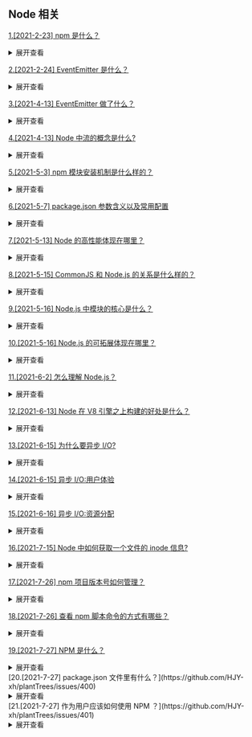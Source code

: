 ## Node 相关

[1.[2021-2-23] npm 是什么？](https://github.com/HJY-xh/plantTrees/issues/10)

<details>
<summary>展开查看</summary>
<pre>
npm是Node.js中管理和分发包的工具，可用于安装、卸载、发布、查看包等。
</pre>
</details>

[2.[2021-2-24] EventEmitter 是什么？](https://github.com/HJY-xh/plantTrees/issues/11)

<details>
<summary>展开查看</summary>
<pre>
EventEmitter是Node.js中一个实现观察者类模式的类，主要功能是订阅和发布消息，用于解决多模块交互而产生模块之间的耦合问题。
</pre>
</details>

[3.[2021-4-13] EventEmitter 做了什么？](https://github.com/HJY-xh/plantTrees/issues/142)

<details>
<summary>展开查看</summary>
<pre>
Node.js 中任何对象发出的事件都是 EventEmitter 类的实例，就像 http 模块。

所有 EventEmitter 类都可以使用 eventEmitter.on() 函数将事件侦听器附加到事件。然后一旦捕捉到这样的事件，就会同步地逐个调用它的侦听器。

看个 🌰 ：

```javascript
const events = require("events");
const eventEmitter = new events.EventEmitter();
const eventListener = function () {
	console.log("event triggered");
};
eventEmitter.on("emitted", eventListener);
eventEmitter.emit("emitted");
// event triggered
```

相关 issues:https://github.com/HJY-xh/plantTrees/issues/11

</pre>
</details>

[4.[2021-4-13] Node 中流的概念是什么?](https://github.com/HJY-xh/plantTrees/issues/143)

<details>
<summary>展开查看</summary>
<pre>

在说流之前我们先说一下流数据：它就是字节数据,在应用程序中各种对象之间交换与传输数据的时候，总是先将该对象中所包含的数据转化为字节数据也就是流数据。再通过流的传输，到达目的对象后,再将流数据转化为该对象中可以使用的数据。

从上面可知,流就是用来传输流数据的，它是一种传输手段。流是为 Node.js 应用程序提供动力的基本概念之一。

它们是一种以高效的方式处理读/写文件、网络通信、或任何类型的端到端的信息交换。

Stream 流是从源读取或写入数据并将其传输到连续流目标的管道。有四种类型：

-   可读 Readable
-   可写 Writable
-   可读写 Duplex
-   先写入，再读出来 Transform

每个流也是一个 EventEmitter。这意味着流对象可以在流上没有数据、流上有可用数据或流中的数据在程序刷新时发出事件。

看个读取文件的 🌰 :

```javascript
const fs = require("fs");
const readableStream = fs.createReadStream("source.txt");
let content = "";
readableStream.on("data", (chunk) => {
	content += chunk;
});
readableStream.on("end", () => {
	console.log(content);
});
```

[官方文档](http://nodejs.cn/learn/nodejs-streams)

</pre>
</details>

[5.[2021-5-3] npm 模块安装机制是什么样的？](https://github.com/HJY-xh/plantTrees/issues/206)

<details>
<summary>展开查看</summary>
<pre>

-   执行`npm install`命令查询 node_modules 目录之中是否已经存在指定模块
-   若存在，不再重新安装
-   若不存在，npm 向 registry 查询模块压缩包的地址
-   下载压缩包，存放在根目录下.npm 目录中
-   解压压缩包到当前项目的 node_modules 目录

</pre>
</details>

[6.[2021-5-7] package.json 参数含义以及常用配置](https://github.com/HJY-xh/plantTrees/issues/220)

<details>
<summary>展开查看</summary>
<pre>

## 一、package.json

1.  属性
    `version` 表明了当前的版本。
    `name` 设置了应用程序/软件包的名称。
    `description` 是应用程序/软件包的简短描述。
    `main` 设置了应用程序的入口点。
    `private` 如果设置为 true，则可以防止应用程序/软件包被意外地发布到 npm。
    `scripts` 定义了一组可以运行的 node 脚本。
    `dependencies` 设置了作为依赖安装的 npm 软件包的列表。
    `devDependencies` 设置了作为开发依赖安装的 npm 软件包的列表。
    `engines` 设置了此软件包/应用程序在哪个版本的 Node.js 上运行。
    `browserslist` 用于告知要支持哪些浏览器（及其版本）。

2.  特殊属性

3.  软件包版本：

"express": "^4.17.1"

"express": "~4.17.1"

"express": "4.17.1"
`^`: 只会执行不更改最左边非零数字的更新。 如果写入的是 ^0.13.0，则当运行 npm update 时，可以更新到 0.13.1、0.13.2 等，但不能更新到 0.14.0 或更高版本。 如果写入的是 ^1.13.0，则当运行 npm update 时，可以更新到 1.13.1、1.14.0 等，但不能更新到 2.0.0 或更高版本。
`~`: 如果写入的是 〜0.13.0，则当运行 npm update 时，会更新到补丁版本：即 0.13.1 可以，但 0.14.0 不可以。
`>`: 接受高于指定版本的任何版本。
`>=`: 接受等于或高于指定版本的任何版本。
`<=`: 接受等于或低于指定版本的任何版本。
`<`: 接受低于指定版本的任何版本。[http://nodejs.cn/learn/semantic-versioning-using-npm`=`](http://nodejs.cn/learn/semantic-versioning-using-npm%60=%60): 接受确切的版本。
`-`: 接受一定范围的版本。例如：2.1.0 - 2.6.2。
`||`: 组合集合。例如 < 2.1 || > 2.6。
`无符号`: 仅接受指定的特定版本（例如 1.2.1）。
`latest`: 使用可用的最新版本。

## 二、package-lock.json

如果写入的是 `〜0.13.0`，则只更新补丁版本：即 0.13.1 可以，但 0.14.0 不可以。

如果写入的是 `^0.13.0`，则要更新补丁版本和次版本：即 0.13.1、0.14.0、依此类推。

如果写入的是 `0.13.0`，则始终使用确切的版本。

参考文献：
[使用 npm 的语义版本控制](http://nodejs.cn/learn/semantic-versioning-using-npm)
[package.json 指南](http://nodejs.cn/learn/the-package-json-guide)
[package-lock.json 文件](http://nodejs.cn/learn/the-package-lock-json-file)

</pre>
</details>

[7.[2021-5-13] Node 的高性能体现在哪里？](https://github.com/HJY-xh/plantTrees/issues/241)

<details>
<summary>展开查看</summary>
<pre>

-   执行速度快

Node.js 是构建在 Chrome V8 引擎之上的，执行速度可能是动态语言运行时环境里最快的。

-   天生异步

事件驱动和非阻塞 I/O 特性决定了 Node.js 必须采用异步机制，每个 I/O 任务都是异步的，因此集成到 libuv 的事件循环里才能让开发者代码对并发操作无感知。

-   适用于 I/O 密集的网络应用开发

网络应用开发（包括 Web 应用开发）的瓶颈在于 I/O 处理，而这恰恰是 Node.js 的强项。对于 CPU 密集型应用而言，能够使用其他语言开发最好使用其它语言，如果必须使用 Node.js，可以通过 C/C++拓展机制来实现。

</pre>
</details>

[8.[2021-5-15] CommonJS 和 Node.js 的关系是什么样的？](https://github.com/HJY-xh/plantTrees/issues/244)

<details>
<summary>展开查看</summary>
<pre>

Node.js 借鉴 CommonJS 模块规范实现了一套非常易用的模块系统，npm 对模块规范的完美支持，也是的 Node.js 应用开发事半功倍。

尽管他们有些不同，但大家还是习惯说，Node.js 是基于 CommonJS 规范的。先有规范，后有实现，这种在实现过程中做过改进的规范和原规范的关系，用“基于”来概括也并不为过。

CommonJS 项目定义了一系列的规范，可以辅助 JavaScript 应用程序在服务端进行开发。Node.js 开发人员起初打算完全遵循 CommonJS 规范，但后来又推翻了起初的摄像，因为设计模块时，CommonJS 非常影响 Node.js 的实现。

Node.js 和 CommonJS 在模块系统中主要通过两个关键字进行交互，即 require 和 export。require 是一个用于引入模块的函数，参数是所需模块的标识。在 Node.js 的实现中，模块的名字 node_modules 目录下，如果不在，就会去查找指定路径。exports 是一个特殊的对象，它的任何输出都将作为一个对外暴露的公共 API。

Node.js 和 CommonJS 的区别主要体现在 module.exports 对象的具体实现上：

-   在 Node.js 中，module.exports 是真正的特殊对象，是真正的对外暴露接口，而 exports 只是一个变量，是被默认的 module.exports 绑定的
-   CommonJS 规范里没有 module.exports 对象。在 Node.js 中，它的实际含义是一个完全预先构建的对象，不经过 module.exports 是不可能对外暴露的

</pre>
</details>

[9.[2021-5-16] Node.js 中模块的核心是什么？](https://github.com/HJY-xh/plantTrees/issues/245)

<details>
<summary>展开查看</summary>
<pre>

Node.js 对模块的定义十分简单，主要分为模块引用、模块定义和模块标识 3 个部分。

其中常用的模块处理命令如下：

-   require：用来引用模块
-   export：用来到处模块，包括标识符和模块内容
    -   module.exports：对外导出的对象只能有 1 个
    -   exports.×××：对外导出的值可以有多个

require 其实还有按需加载的含义，就像前端常见的 AMD、CMD、UMD 规范等，当多次引用一个模块的时候，该模块只会被加载一次，其他情况下都在缓存中加载，不需要重新加载，这其实就是 Node.js 的模块缓存机制。

</pre>
</details>

[10.[2021-5-16] Node.js 的可拓展体现在哪里？](https://github.com/HJY-xh/plantTrees/issues/246)

<details>
<summary>展开查看</summary>
<pre>

-   可以使用 npm 上的大量模块
-   可以通过编写 C/C++扩展实现 CPU 密集型任务
-   可以轻松搭配 Java、Rust 等语言使用
-   架构互补：在架构上以业务边界来进行服务拆分，外加各种“组合拳”，可以让合适的轮子出现在合适的位置上，比如 Java 在基础平台建设及大数据等领域有非常身后的基础，那么直接使用即可

</pre>
</details>

[11.[2021-6-2] 怎么理解 Node.js？](https://github.com/HJY-xh/plantTrees/issues/274)

<details>
<summary>展开查看</summary>
<pre>

`Node.js` 是一个开源与跨平台的 `JavaScript` 运行时环境

在浏览器外运行 V8 JavaScript 引擎（Google Chrome 的内核），利用事件驱动、非阻塞和异步输入输出模型等技术提高性能

可以理解为 `Node.js` 就是一个服务器端的、非阻塞式 I/O 的、事件驱动的 `JavaScript` 运行环境

### 非阻塞异步

`Nodejs` 采用了非阻塞型 `I/O` 机制，在做 `I/O` 操作的时候不会造成任何的阻塞，当完成之后，以事件的形式通知执行操作

例如在执行了访问数据库的代码之后，将立即转而执行其后面的代码，把数据库返回结果的处理代码放在回调函数中，从而提高

了程序的执行效率

### 事件驱动

事件驱动就是当进来一个新的请求的时，请求将会被压入一个事件队列中，然后通过一个循环来检测队列中的事件状态变化，如

果检测到有状态变化的事件，那么就执行该事件对应的处理代码，一般都是回调函数

比如读取一个文件，文件读取完毕后，就会触发对应的状态，然后通过对应的回调函数来进行处理

</pre>
</details>

[12.[2021-6-13] Node 在 V8 引擎之上构建的好处是什么？](https://github.com/HJY-xh/plantTrees/issues/306)

<details>
<summary>展开查看</summary>
<pre>

Node 在选型时决定在 V8 引擎之上构建，也就意味着它的模型和浏览器类似。我们的 JavaScript 将会运行在单个进程的单个线程上。它带来的好处是：程序状态是单一的，在没有多线程的情况下没有锁、线程同步问题，操作系统在调度时也因为较少上下文的切换，可以很好地提高 CPU 的使用率。

</pre>
</details>

[13.[2021-6-15] 为什么要异步 I/O?](https://github.com/HJY-xh/plantTrees/issues/315)

<details>
<summary>展开查看</summary>
<pre>

关于异步 I/O 为何在 Node 里如此重要，这与 Node 面向网络而设计不无关系。Web 应用已经不再是单台服务器就能胜任的时代了，在跨网络的结构下，并发已经是现在编程中的标准配备了。具体到实处，则可以从用户体验和资源分配这两个方面说起。

</pre>
</details>

[14.[2021-6-15] 异步 I/O:用户体验](https://github.com/HJY-xh/plantTrees/issues/316)

<details>
<summary>展开查看</summary>
<pre>

异步的概念之所以首先在 Web2.0 中火起来，是因为在浏览器中 JavaScript 在单线程上执行，而且它还与 UI 渲染共用一个线程。这意味着 JavaScript 在执行的时候 UI 渲染和和相应是处于停滞状态的。《高性能 JavaScript》一书中曾经总结过，如果脚本的执行时间超过 100 毫秒，用户就会感觉到页面卡顿，意味网页停止响应。

在 B/S 模型中，网络速度的限制给网页的实施体验造成很大麻烦。如果网页临时需要获取一个网络资源，通过同步的方式获取，那么 JavaScript 则需要等待资源完全从服务器端获取后才能继续执行，这期间 UI 将停顿，不响应用户的交互行为。可以想象，这样的用户体验将会多差。而采用异步请求，在下载资源期间，JavaScript 和 UI 的执行都不会处于等待状态，可以继续响应用户的交互行为，给用户一个鲜活的页面。

同理，前端通过异步可以消除掉 UI 阻塞的现象，但是前端获取资源的速度也取决于后端的响应速度，假如一个资源来自于两个不同位置的数据的返回，第一个资源需要 M 毫秒的耗时，第二个资源需要 N 毫秒的耗时。如果采用同步的方式，代码大致如下：

```javascript
// 消费时间M
getData("from_db");
// 消费时间N
getData("from_remote_api");
```

但是如果采用异步方式，第一个资源的获取并不会阻塞第二个资源，也即第二个资源的请求，并不依赖第一个资源的结束。这样就能享受到并发的优势，代码如下：

```javascript
getData('from_db'， function(result){
// 消费时间M
});

getData('from_remote_api'， function(result){
// 消费时间N
});
```

对比两者的时间总消耗，前者为 M+N，后者为 max(M，N）

随着应用复杂性的增加，情景将会变成 M+N+...和 max(M，N，...），同步与异步的优劣将会凸显出来。另一方面，随着网站或应用不断膨胀，数据将会分布到多台服务器上，分布式将会是常态。分布也以为这 M 与 N 的值会线性增长，这也会放大异步和同步在性能方面的差异。

还可以了解一下从 CPU 一级缓存到网络的数据访问所需要的开销，这里不提。

这就是异步 I/O 在 Node 中如此盛行。

I/O 是昂贵的，分布式 I/O 是更昂贵的。

</pre>
</details>

[15.[2021-6-16] 异步 I/O:资源分配](https://github.com/HJY-xh/plantTrees/issues/318)

<details>
<summary>展开查看</summary>
<pre>

计算机在发展过程中将组建进行了抽象，分为 I/O 设备和计算设备。

假设业务场景中有一组互不相关的任务需要完成，现行的主流方法又以下两种:

-   单线程串行依次执行
-   多线程并行完成

如果创建多线程的开销小于并行执行，那么多线程的方式是首选的。多线程的代价在于创建线程和执行期线程上下文切换的开销较大。另外，在复杂的业务中，多线程编程经常面临锁、状态同步等问题，这是多线程被诟病的主要原因。但是多线程在多核 CPU 上能够有效提升 CPU 的利用率，这个优势是毋庸置疑的。

单线程顺序执行任务的方式比较符合编程人员按顺序思考的思维方式。它易于表达，但是串行执行的的缺点在于性能，任意一个略慢的任务都会导致后续执行代码被阻塞。在计算机资源中，通常 I/O 和 CPU 计算之间是可以并行进行的。但是同步的编程模型导致的问题是，I/O 的进行会让后续任务等待，这造成资源不能被更好地利用。

操作系统会将 CPU 的时间片分配给其余进程，以公平而有效地利用资源，基于这一点，有的服务器为了提升响应能力，会通过启动多个工作进程来为更多的用户服务。但是对于这一组任务而言，它无法分发任务到多个进程上，所以依然无法高效利用资源，结束所有任务所需的时间将会较长。这种模式类似于加三倍服务器达到占用更多资源来提升服务速度，它并没能真正改善问题。

添加硬件资源是一种提升服务质量的方式，但它不是唯一的方式。

单线程同步编程模型会因阻塞 I/O 导致硬件资源得不到更优的使用。多线程编程模型也因为编程中的死锁、状态同步等问题让开发人员头疼。

Node 在两者之间给出了它的方案：利用单线程，远离多线程死锁、状态同步等问题；利用异步 I/O，让单线程远离阻塞，以更好地使用 CPU。

异步 I/O 可以算作 Node 的特色，因为它是收个大规模将异步 I/O 应用在应用层上的平台，它力求单线程上在将资源分配得更高效。

为了弥补单线程无法利用多核 CPU 的缺点，Node 提供了类似前端浏览器中 Web worker 的子进程，该子进程可以通过工作进程高效的利用 CPU 和 I/O。

异步 I/O 的提出是期望 I/O 调用不再阻塞后续运算，将原有等待 I/O 完成的这段时间分配给其它需要的业务去执行。

下图为异步调用 I/O 示意图：
![](https://box.kancloud.cn/2016-08-28_57c1cec1b7a6e.png)

</pre>
</details>

[16.[2021-7-15] Node 中如何获取一个文件的 inode 信息?](https://github.com/HJY-xh/plantTrees/issues/383)

<details>
<summary>展开查看</summary>
<pre>

在 Node.js 中，fs 提供了 stat 函数查看相关信息:

```javascript
const fs = require("fs");

const content = fs.statSync("./test5.js");

console.log(content);
```

输出结果：

```javascript
Stats {
  dev: 16777230,
  mode: 33188,
  nlink: 1,
  uid: 501,
  gid: 20,
  rdev: 0,
  blksize: 4096,
  ino: 2764176,
  size: 93,
  blocks: 8,
  atimeMs: 1626333483821.387,
  mtimeMs: 1626333482578.7705,
  ctimeMs: 1626333482578.7705,
  birthtimeMs: 1624612227185.2764,
  atime: 2021-07-15T07:18:03.821Z,
  mtime: 2021-07-15T07:18:02.579Z,
  ctime: 2021-07-15T07:18:02.579Z,
  birthtime: 2021-06-25T09:10:27.185Z
}
```

</pre>
</details>

[17.[2021-7-26] npm 项目版本号如何管理？](https://github.com/HJY-xh/plantTrees/issues/397)

<details>
<summary>展开查看</summary>
<pre>

`package.json`中的`version`字段代表的是该项目的版本号。

每当项目发布新版本时，需要将`version`字段进行相应的更新以便后期维护。

虽然可以手动的修改`vsersion`字段，但是为了整个发布过程的自动化，尽量使用 `npm version` 指令来自动更新`version`：

```javascript
npm version major  # 大版本号加 1，其余版本号归 0
npm version minor  # 小版本号加 1，修订号归 0
npm version patch  # 修订号加 1
```

</pre>
</details>

[18.[2021-7-26] 查看 npm 脚本命令的方式有哪些？](https://github.com/HJY-xh/plantTrees/issues/398)

<details>
<summary>展开查看</summary>
<pre>

这里有两种方式：

-   打开项目中的`package.json`文件并查看`scripts`字段

-   使用不带任何参数的 npm run 命令查看

```javascript
npm run
```

</pre>
</details>

[19.[2021-7-27] NPM 是什么？](https://github.com/HJY-xh/plantTrees/issues/399)

<details>
<summary>展开查看</summary>
<pre>

npm（“Node 包管理器”）是 JavaScript 运行时 Node.js 的默认程序包管理器。

npm 由两个主要部分组成:

-   用于发布和下载程序包的 CLI（命令行界面）工具
-   托管 JavaScript 程序包的在线存储库

为了更直观地解释，我们可以将存储库 npmjs.com 视为一个物流集散中心，该中心从卖方（npm 包裹的作者）那里接收货物的包裹，并将这些货物分发给买方（npm 包裹的用户）。

为了促进此过程，npmjs.com 物流集散中心雇用了一群勤劳的袋熊（npm CLI），他们将被分配给每个 npmjs.com 用户作为私人助理。因此，dependencies（依赖项）会如下传递给 JavaScript 开发人员：
![1](https://user-images.githubusercontent.com/70680781/127117044-b40a0bd3-9712-4c5e-b0f2-acee259e39d9.png)
发布 JS 软件包的过程如下：
![2](https://user-images.githubusercontent.com/70680781/127126053-b576bcb0-df56-4532-a1b6-211bf6eed05c.png)

</pre>
</details>
[20.[2021-7-27] package.json 文件里有什么？](https://github.com/HJY-xh/plantTrees/issues/400)

<details>
<summary>展开查看</summary>
<pre>

## package.json

每个 JavaScript 项目（无论是 Node.js 还是浏览器应用程序）都可以被当作 npm 软件包，并且通过 `package.json` 来描述项目和软件包信息。

当运行 `npm init` 初始化 JavaScript/Node.js 项目时，将生成 `package.json` 文件，文件内的内容(基本元数据)由开发人员提供：

-   **name**：JavaScript 项目或库的名称。
-   **version**：项目的版本。通常，在应用程序开发中，由于没有必要对开源库进行版本控制，因此经常忽略这一块。但是，仍可以用它来定义版本。
-   **description**：项目的描述。
-   **license**：项目的许可证。

## npm scripts

`package.json` 还支持一个 `scripts` 属性，可以把它当作在项目本地运行的命令行工具。例如，一个 npm 项目的 `scripts` 部分可能看起来像这样：

```js
{
  "scripts": {
    "build": "tsc",
    "format": "prettier --write **/*.ts",
    "format-check": "prettier --check **/*.ts",
    "lint": "eslint src/**/*.ts",
    "pack": "ncc build",
    "test": "jest",
    "all": "npm run build && npm run format && npm run lint && npm run pack && npm test"
  }
}
```

`eslint` ，`prettier` ，`ncc` ，`jest` 不是安装为全局可执行文件，而是安装在项目本地的 `node_modules/.bin/` 中。

## dependencies vs devDependencies

这两个以键值对象的形式出现，其中 npm 库的名称为键，其**语义格式**版本为值。大家可以看看 Github 的 TypeScript 操作模板中的示例：

```json
{
	"dependencies": {
		"@actions/core": "^1.2.3",
		"@actions/github": "^2.1.1"
	},
	"devDependencies": {
		"@types/jest": "^25.1.4",
		"@types/node": "^13.9.0",
		"@typescript-eslint/parser": "^2.22.0",
		"@zeit/ncc": "^0.21.1",
		"eslint": "^6.8.0",
		"eslint-plugin-github": "^3.4.1",
		"eslint-plugin-jest": "^23.8.2",
		"jest": "^25.1.0",
		"jest-circus": "^25.1.0",
		"js-yaml": "^3.13.1",
		"prettier": "^1.19.1",
		"ts-jest": "^25.2.1",
		"typescript": "^3.8.3"
	}
}
```

这些依赖通过带有 `--save` 或 `--save-dev` 标志的 `npm install` 命令安装。它们分别用于生产和开发/测试环境。

同时，理解语义版本前面的符号非常重要：

-   ^：表示最新的次版本，例如， ^1.0.4 可能会安装主版本系列 1 的最新次版本 1.3.0。
-   〜：表示最新的补丁程序版本，与 ^ 类似， 〜1.0.4 可能会安装次版本系列 1.0 的最新次版本 1.0.7。
    所有这些确切的软件包版本都将记录在 `package-lock.json` 文件中。

## package-lock.json

该文件描述了 npm JavaScript 项目中使用的依赖项的确切版本。如果 `package.json` 是通用的描述性标签，则 `package-lock.json` 是成分表。

就像我们通常不会读取食品包装袋上的成分表（除非你太无聊或需要知道）一样，`package-lock.json` 并不会被开发人员一行一行进行读取。

`package-lock.json` 通常是由 `npm install` 命令生成的，也可以由我们的 NPM CLI 工具读取，以确保使用 `npm ci` 复制项目的构建环境。

</pre>
</details>
[21.[2021-7-27] 作为用户应该如何使用 NPM ？](https://github.com/HJY-xh/plantTrees/issues/401)

<details>
<summary>展开查看</summary>
<pre>

## npm install

这是现在我们开发 JavaScript/Node.js 应用程序时最常用的命令。

默认情况下，`npm install <package-name>` 将安装带有 `^` 版本号的软件包的最新版本。npm 项目上下文中的 `npm install` 将根据 `package.json` 规范将软件包下载到项目的 `node_modules` 文件夹中，从而升级软件包的版本（并重新生成 `package-lock.json`）。 `npm install <package-name>` 可以基于 `^` 和 `〜` 版本匹配。

如果要在全局上下文中安装程序包，可以在机器的任何地方使用它，则可以指定全局标志 `-g`（例如 live-server）。

## npm ci

如果 `npm install --production` 对于生产环境是最佳选项，那么是否必须有一个对本地环境，测试环境最合适的选项？

答案是 `npm ci`

就像如果 `package_lock.json` 尚不存在于项目中一样，无论何时调用 `npm install` 都会生成它，`npm ci` 会消耗该文件来下载项目所依赖的每个软件包的确切版本。

这样，无论是用于本地开发的笔记本电脑还是 Github Actions 等 CI（持续集成）构建环境，我们都可以确保项目上下文在不同机器上保持完全相同。

## npm audit

随着越来越多的软件包发布，并且易于安装，因此 npm 软件包容易受到恶意作者的恶意攻击。

意识到生态系统存在问题，npm.js 组织提出了 `npm audit` 的主意。他们维护了一个安全漏洞列表，开发人员可以使用 `npm audit` 命令来审核项目中的依赖项。

`npm audit` 为开发人员提供了有关漏洞以及是否有要修复的版本的信息，例如：

<table border="1">
<tr>
<td>High</td>
<td>Remote Code Execution</td>
</tr>
<tr>
<td>Package</td>
<td>serialize-javascript</td>
</tr>
<tr>
<td>Patched in</td>
<td>>=3.1.0</td>
</tr>
<tr>
<td>Dependency of</td>
<td>uglifyjs-webpack-plugin [dev]</td>
</tr>
<tr>
<td>Path</td>
<td>uglifyjs-webpack-plugin > serialize-javascript</td>
</tr>
<tr>
<td>More info</td>
<td>https://npmjs.com/advisories/1548</td>
</tr>
</table>

如果补救措施在下一个不间断的版本升级中可用，则可以使用 `npm audit fix` 来自动升级受影响的依赖项的版本。

</pre>
</details>
